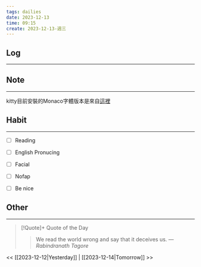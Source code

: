 ```yaml
---
tags: dailies  
date: 2023-12-13
time: 09:15
create: 2023-12-13-週三
---
```


## Log
---


## Note
---
kitty目前安裝的Monaco字體版本是來自[這裡](https://github.com/thep0y/monaco-nerd-font/releases/tag/v0.2.0)

## Habit
---
- [ ] Reading
- [ ] English Pronucing
- [ ] Facial
- [ ] Nofap
- [ ] Be nice


## Other
---

> [!Quote]+ Quote of the Day
> > We read the world wrong and say that it deceives us.
> — <cite>Rabindranath Tagore</cite>

<< [[2023-12-12|Yesterday]] | [[2023-12-14|Tomorrow]] >>
